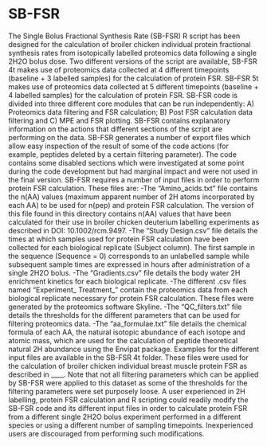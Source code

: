 # SB-FSR
The Single Bolus Fractional Synthesis Rate (SB-FSR) R script has been designed for the calculation of broiler chicken individual protein fractional synthesis rates from isotopically labelled proteomics data following a single 2H2O bolus dose.
Two different versions of the script are available, SB-FSR 4t makes use of proteomics data collected at 4 different timepoints (baseline + 3 labelled samples) for the calculation of protein FSR. SB-FSR 5t makes use of proteomics data collected at 5 different timepoints (baseline + 4 labelled samples) for the calculation of protein FSR.
SB-FSR code is divided into three different core modules that can be run independently: A) Proteomics data filtering and FSR calculation; B) Post FSR calculation data filtering and C) MPE and FSR plotting. 
SB-FSR contains explanatory information on the actions that different sections of the script are performing on the data. SB-FSR generates a number of export files which allow easy inspection of the result of some of the code actions (for example, peptides deleted by a certain filtering parameter). The code contains some disabled sections which were investigated at some point during the code development but had marginal impact and were not used in the final version.
SB-FSR requires a number of input files in order to perform protein FSR calculation. These files are:
-The “Amino_acids.txt” file contains the n(AA) values (maximum apparent number of 2H atoms incorporated by each AA) to be used for n(pep) and protein FSR calculation. The version of this file found in this directory contains n(AA) values that have been calculated for their use in broiler chicken deuterium labelling experiments as described in DOI: 10.1002/rcm.9497. 
-The “Study Design.csv” file details the times at which samples used for protein FSR calculation have been collected for each biological replicate (Subject column). The first sample in the sequence (Sequence = 0) corresponds to an unlabelled sample while subsequent sample times are expressed in hours after administration of a single 2H2O bolus.
-The “Gradients.csv” file details the body water 2H enrichment kinetics for each biological replicate.
-The different .csv files named “Experiment_ Treatment_” contain the proteomics data from each biological replicate necessary for protein FSR calculation. These files were generated by the proteomics software Skyline.
-The “QC_filters.txt” file details the thresholds for the different parameters that can be used for filtering proteomics data. 
-The “aa_formulae.txt” file details the chemical formula of each AA, the natural isotopic abundance of each isotope and atomic mass, which are used for the calculation of peptide theoretical natural 2H abundance using the Envipat package.
Examples for the different input files are available in the SB-FSR 4t folder. These files were used for the calculation of broiler chicken individual breast muscle protein FSR as described in ____. Note that not all filtering parameters which can be applied by SB-FSR were applied to this dataset as some of the thresholds for the filtering parameters were set purposely loose.
A user experienced in 2H labelling, protein FSR calculation and R scripting could readily modify the SB-FSR code and its different input files in order to calculate protein FSR from a different single 2H2O bolus experiment performed in a different species or using a different number of sampling timepoints. Inexperienced users are discouraged from performing such modifications.

